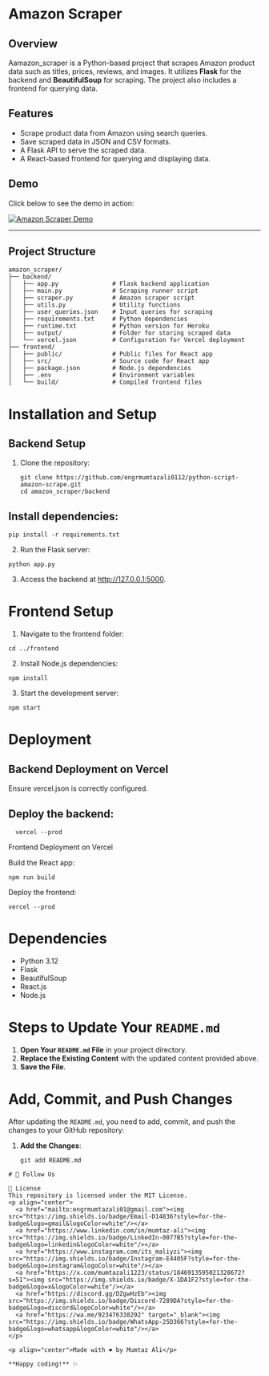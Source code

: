 # Amazon Scraper

## Overview
Aamazon_scraper is a Python-based project that scrapes Amazon product data such as titles, prices, reviews, and images. It utilizes **Flask** for the backend and **BeautifulSoup** for scraping. The project also includes a frontend for querying data.

## Features
- Scrape product data from Amazon using search queries.
- Save scraped data in JSON and CSV formats.
- A Flask API to serve the scraped data.
- A React-based frontend for querying and displaying data.

## Demo
Click below to see the demo in action:

[![Amazon Scraper Demo](https://img.shields.io/badge/Demo-Click_Here-blue?style=for-the-badge&logo=appveyor)](https://github.com/engrmumtazali0112/python-script-amazon-scraper/blob/main/IMG_8363-ezgif.com-video-to-gif-converter.gif)

---
## Project Structure
```
amazon_scraper/
├── backend/
│   ├── app.py               # Flask backend application
│   ├── main.py              # Scraping runner script
│   ├── scraper.py           # Amazon scraper script
│   ├── utils.py             # Utility functions
│   ├── user_queries.json    # Input queries for scraping
│   ├── requirements.txt     # Python dependencies
│   ├── runtime.txt          # Python version for Heroku
│   ├── output/              # Folder for storing scraped data
│   └── vercel.json          # Configuration for Vercel deployment
├── frontend/
│   ├── public/              # Public files for React app
│   ├── src/                 # Source code for React app
│   ├── package.json         # Node.js dependencies
│   ├── .env                 # Environment variables
│   └── build/               # Compiled frontend files

```
# Installation and Setup

## Backend Setup
1. Clone the repository:
   ```
   git clone https://github.com/engrmumtazali0112/python-script-amazon-scrape.git
   cd amazon_scraper/backend
    ```
## Install dependencies:

 ```
pip install -r requirements.txt
 ```
2. Run the Flask server:
 ```
python app.py
 ```
3. Access the backend at http://127.0.0.1:5000.
   
# Frontend Setup
1. Navigate to the frontend folder:
 ```
cd ../frontend
 ```
2. Install Node.js dependencies:

 ```
npm install
 ```
3. Start the development server:
 ```
npm start
 ```

# Deployment
## Backend Deployment on Vercel

Ensure vercel.json is correctly configured.
## Deploy the backend:

 ```
   vercel --prod
 ```
Frontend Deployment on Vercel

Build the React app:
 ```
npm run build
 ```
Deploy the frontend:
 ```
vercel --prod
 ```
# Dependencies
- Python 3.12
- Flask
- BeautifulSoup
- React.js
- Node.js

  
# Steps to Update Your `README.md`

1. **Open Your `README.md` File** in your project directory.
2. **Replace the Existing Content** with the updated content provided above.
3. **Save the File**.

# Add, Commit, and Push Changes

After updating the `README.md`, you need to add, commit, and push the changes to your GitHub repository:

1. **Add the Changes**:
   ```
   git add README.md
```
# 📌 Follow Us

📜 License
This repository is licensed under the MIT License.
<p align="center">
  <a href="mailto:engrmumtazali01@gmail.com"><img src="https://img.shields.io/badge/Email-D14836?style=for-the-badge&logo=gmail&logoColor=white"/></a>
  <a href="https://www.linkedin.com/in/mumtaz-ali"><img src="https://img.shields.io/badge/LinkedIn-0077B5?style=for-the-badge&logo=linkedin&logoColor=white"/></a>
  <a href="https://www.instagram.com/its_maliyzi"><img src="https://img.shields.io/badge/Instagram-E4405F?style=for-the-badge&logo=instagram&logoColor=white"/></a>
  <a href="https://x.com/mumtazali1223/status/1846913595021328672?s=51"><img src="https://img.shields.io/badge/X-1DA1F2?style=for-the-badge&logo=x&logoColor=white"/></a>
  <a href="https://discord.gg/DZgwHzEb"><img src="https://img.shields.io/badge/Discord-7289DA?style=for-the-badge&logo=discord&logoColor=white"/></a>
  <a href="https://wa.me/923476338292" target="_blank"><img src="https://img.shields.io/badge/WhatsApp-25D366?style=for-the-badge&logo=whatsapp&logoColor=white"/></a>
</p>

<p align="center">Made with ❤️ by Mumtaz Ali</p>

**Happy coding!** ✨
